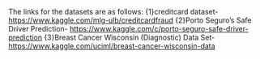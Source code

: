 The links for the datasets are as follows:
{1}creditcard dataset- https://www.kaggle.com/mlg-ulb/creditcardfraud
{2}Porto Seguro’s Safe Driver Prediction- https://www.kaggle.com/c/porto-seguro-safe-driver-prediction
{3}Breast Cancer Wisconsin (Diagnostic) Data Set- https://www.kaggle.com/uciml/breast-cancer-wisconsin-data
